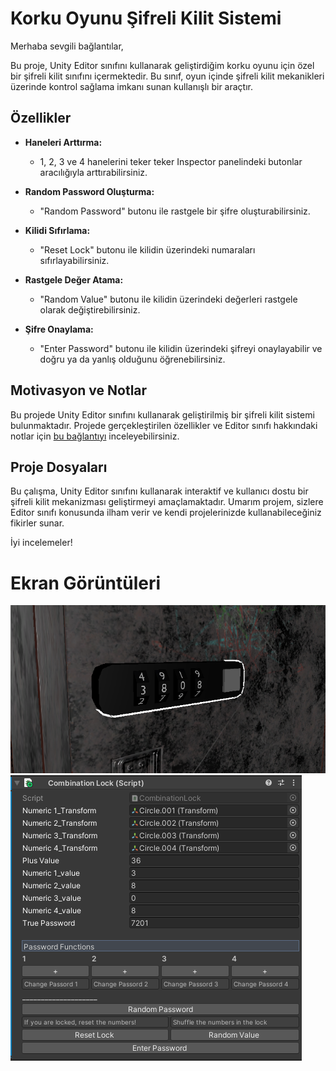 # Korku Oyunu Şifreli Kilit Sistemi

Merhaba sevgili bağlantılar,

Bu proje, Unity Editor sınıfını kullanarak geliştirdiğim korku oyunu için özel bir şifreli kilit sınıfını içermektedir. Bu sınıf, oyun içinde şifreli kilit mekanikleri üzerinde kontrol sağlama imkanı sunan kullanışlı bir araçtır.

## Özellikler

- **Haneleri Arttırma:**
   - 1, 2, 3 ve 4 hanelerini teker teker Inspector panelindeki butonlar aracılığıyla arttırabilirsiniz.

- **Random Password Oluşturma:**
   - "Random Password" butonu ile rastgele bir şifre oluşturabilirsiniz.

- **Kilidi Sıfırlama:**
   - "Reset Lock" butonu ile kilidin üzerindeki numaraları sıfırlayabilirsiniz.

- **Rastgele Değer Atama:**
   - "Random Value" butonu ile kilidin üzerindeki değerleri rastgele olarak değiştirebilirsiniz.

- **Şifre Onaylama:**
   - "Enter Password" butonu ile kilidin üzerindeki şifreyi onaylayabilir ve doğru ya da yanlış olduğunu öğrenebilirsiniz.

## Motivasyon ve Notlar

Bu projede Unity Editor sınıfını kullanarak geliştirilmiş bir şifreli kilit sistemi bulunmaktadır. Projede gerçekleştirilen özellikler ve Editor sınıfı hakkındaki notlar için [bu bağlantıyı](https://lnkd.in/g9Yjp6E7) inceleyebilirsiniz.

## Proje Dosyaları

Bu çalışma, Unity Editor sınıfını kullanarak interaktif ve kullanıcı dostu bir şifreli kilit mekanizması geliştirmeyi amaçlamaktadır. Umarım projem, sizlere Editor sınıfı konusunda ilham verir ve kendi projelerinizde kullanabileceğiniz fikirler sunar.

İyi incelemeler!


# Ekran Görüntüleri

![Şifreli Kilit Modeli](images/lockSS.png)
![İnspector Paneli Görünümü](images/inspectorSS.png)

